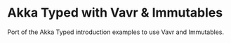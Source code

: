 # Akka Typed with Vavr & Immutables

Port of the Akka Typed introduction examples to use Vavr and Immutables.
